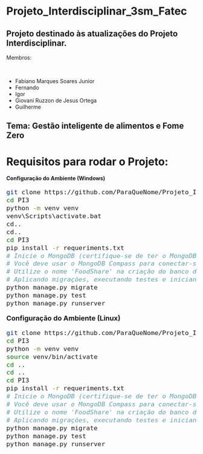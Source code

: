 # Projeto_Interdisciplinar_3sm_Fatec

## Projeto destinado às atualizações do Projeto Interdisciplinar.

<p>Membros: </p> <br>

<ul>
  <li>
    Fabiano Marques Soares Junior
  </li>
  <li>
    Fernando
  </li>
  <li>
    Igor
  </li>
  <li>
    Giovani Ruzzon de Jesus Ortega
  </li>
  <li>
    Guilherme
  </li>
</ul>

## Tema: Gestão inteligente de alimentos e Fome Zero

<h1>Requisitos para rodar o Projeto:</h1>

**Configuração do Ambiente (Windows)**
<font size="4">

```bash
git clone https://github.com/ParaQueNome/Projeto_Interdisciplinar_3sm_Fatec.git
cd PI3
python -m venv venv
venv\Scripts\activate.bat
cd..
cd..
cd PI3
pip install -r requeriments.txt
# Inicie o MongoDB (certifique-se de ter o MongoDB instalado)
# Você deve usar o MongoDB Compass para conectar-se ao localhost.
# Utilize o nome 'FoodShare' na criação do banco de dados e na coleção
# Aplicando migrações, executando testes e iniciando o servidor
python manage.py migrate
python manage.py test
python manage.py runserver
```
**Configuração do Ambiente (Linux)**
<font size="4">
```bash
git clone https://github.com/ParaQueNome/Projeto_Interdisciplinar_3sm_Fatec.git
cd PI3
python -m venv venv
source venv/bin/activate
cd ..
cd ..
cd PI3
pip install -r requeriments.txt
# Inicie o MongoDB (certifique-se de ter o MongoDB instalado)
# Você deve usar o MongoDB Compass para conectar-se ao localhost.
# Utilize o nome 'FoodShare' na criação do banco de dados e na coleção
# Aplicando migrações, executando testes e iniciando o servidor
python manage.py migrate
python manage.py test
python manage.py runserver
```

